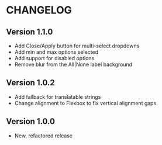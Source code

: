 # CHANGELOG

## Version 1.1.0

-   Add Close/Apply button for multi-select dropdowns
-   Add min and max options selected
-   Add support for disabled options
-   Remove blur from the All|None label background

## Version 1.0.2

-   Add fallback for translatable strings
-   Change alignment to Flexbox to fix vertical alignment gaps

## Version 1.0.0

-   New, refactored release
